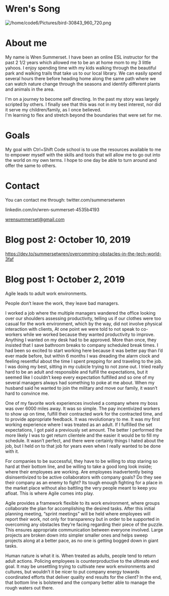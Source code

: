 <!DOCTYPE html>
<html>
 <head>
  <h1>Wren's Song</h1>
  </head>
 <body>
  <img src="https://pixabay.com/vectors/bird-finch-wren-perch-30843/" alt="/home/code6/Pictures/bird-30843_960_720.png">
  
# About me

My name is Wren Summerset.  I have been an online ESL instructor for the past 2 1/2 years which allowed me to be an at home
mom to my 3 little yahoos.  I enjoy spending time with my kids walking through the beautiful park and walking trails that take us to our local library. We can easily spend several hours there before heading home along the same path where we can watch nature change through the seasons and identify different plants and animals in the area.

 I'm on a journey to become self directing.  In the past my story was largely scripted by others. 
I finally see that this was not in my best interest, nor did it serve my children/family, as I once believed.  
I'm learning to flex and stretch beyond the boundaries that were set for me.


# Goals

My goal with Ctrl+Shift Code school is to use the resources available to me to empower myself with the skills and tools 
that will allow me to go out into the world on my own terms.  I hope to one day be able to turn around and offer the same to 
others.

# Contact

You can contact me through:
twitter.com/summersetwren

linkedin.com/in/wren-summerset-4535b4193

wrensummerset@gmail.com




# Blog post 2: October 10, 2019

https://dev.to/summersetwren/overcomming-obstacles-in-the-tech-world-3faf

# Blog post 1: October 2, 2019


Agile leads to adult work environments.

People don’t leave the work, they leave bad managers.

 I worked a job where the multiple managers wandered the office looking over our shoulders assessing productivity, telling us if our clothes were too casual for the work environment, which by the way, did not involve physical interaction with clients, At one point we were told to not speak to co-workers while we worked because they wanted productivity to improve. Anything I wanted on my desk had to be approved.  More than once, they insisted that I save bathroom breaks to company scheduled break times.  I had been so excited to start working here because it was better pay than I’d ever made before, but within 6 months I was dreading the alarm clock and feeling resentful about the time I spent prepping for and traveling to the job.  I was doing my best, sitting in my cubicle trying to not zone out. I tried really hard to be an adult and responsible and fulfill the expectations, but it seemed like I couldn’t keep every expectation fulfilled and so one of my several managers always had something to poke at me about.  When my husband said he wanted to join the military and move our family, it wasn’t hard to convince me.

One of my favorite work experiences involved a company where my boss was over 6000 miles away. 
It was so simple.  The pay incentivized workers to show up on time, fulfill their contracted work for the contracted time, and to provide appropriate feedback.  It was revolutionary to me.  It was my first working experience where I was treated as an adult.  If I fulfilled the set expectations, I got paid a previously set amount.  The better I performed the more likely I was to get return clientele and the easier it would be to fill my schedule.  It wasn’t perfect, and there were certainly things I hated about the job, but I held on to that job for years even when I really wanted to  be done with it.

For companies to be successful, they have to be willing to stop staring so hard at their bottom line, and be willing to take a good long look inside; where their employees are working.  Are employees inadvertently being disinsentivized to be active collaborators with company goals?  Do they see their company as an enemy to fight?  Its tough enough fighting for a place in the market place without also battling the very people meant to keep you afloat.  This is where Agile comes into play.

Agile provides a framework flexible to its work environment, where groups collaborate the plan for accomplishing the desired tasks.  After this initial planning meeting, “sprint meetings” will be held where employees will report their work, not only for transparency but in order to be supported in overcoming any obstacles they’re facing regarding their piece of the puzzle.  This ensures appropriate communication between everyone involved.  Large projects are broken down into simpler smaller ones and helps sweep projects along at a better pace, as no one is getting bogged down in giant tasks.  

Human nature is what it is.  When treated as adults, people tend to return adult actions.  Policing employees is counterproductive to the ultimate end goal.  It may be unsettling trying to cultivate new work environments and cultures, but wouldn’t it be nicer to put company energy towards coordinated efforts that deliver quality end results for the client?  In the end, that bottom line is bolstered and the company better able to manage the rough waters out there.
</body>
</html>
